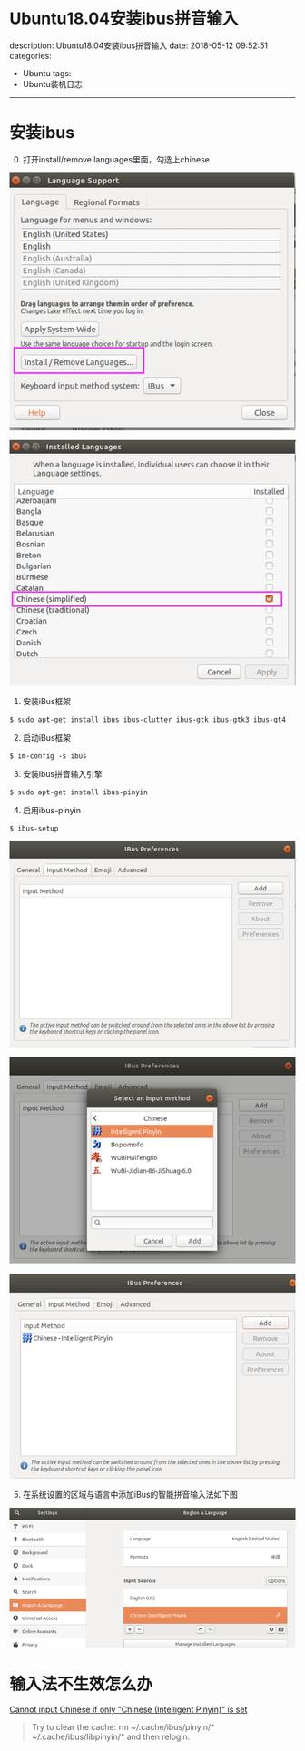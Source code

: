 #   Ubuntu18.04安装ibus拼音输入
description: Ubuntu18.04安装ibus拼音输入
date: 2018-05-12 09:52:51
categories:
- Ubuntu
tags:
- Ubuntu装机日志
---
#   安装ibus
0.  打开install/remove languages里面，勾选上chinese

![](../images/2020/05/20200512005.png)


![](../images/2020/05/20200512006.png)


1.  安装iBus框架
```
$ sudo apt-get install ibus ibus-clutter ibus-gtk ibus-gtk3 ibus-qt4
```

2.  启动iBus框架
```
$ im-config -s ibus
```

3.  安装ibus拼音输入引擎
```
$ sudo apt-get install ibus-pinyin
```

4.  启用ibus-pinyin
```
$ ibus-setup
```


![](../images/2020/05/20200512001.png)


![](../images/2020/05/20200512002.png)


![](../images/2020/05/20200512003.png)


5.  在系统设置的区域与语言中添加iBus的智能拼音输入法如下图

![](../images/2020/05/20200512004.png)


#   输入法不生效怎么办
[Cannot input Chinese if only "Chinese (Intelligent Pinyin)" is set ](https://bugs.launchpad.net/ubuntu/+source/ibus-libpinyin/+bug/1847021)
>   Try to clear the cache:
>   rm ~/.cache/ibus/pinyin/* ~/.cache/ibus/libpinyin/*
>   and then relogin.


